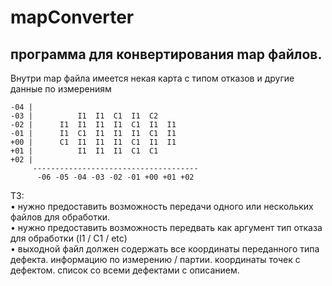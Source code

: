 # mapConverter
## программа для конвертирования map файлов.

Внутри map файла имеется некая карта с типом отказов и другие данные по измерениям 

 ```
 -04 |
 -03 |          I1  I1  C1  I1  C2
 -02 |      I1  I1  I1  I1  C1  I1  I1
 -01 |      I1  C1  I1  I1  I1  C1  I1
 +00 |      C1  I1  I1  I1  C1  I1  I1
 +01 |          I1  I1  I1  C1  C1
 +02 |
      -------------------------------------
       -06 -05 -04 -03 -02 -01 +00 +01 +02 
```
       
 ТЗ:\
• нужно предоставить возможность передачи одного или нескольких файлов для обработки.\
• нужно предоставить возможность передвать как аргумент тип отказа для обработки (I1 / C1 / etc)\
• выходной файл должен содержать все координаты переданного типа дефекта. информацию по измерению / партии. 
координаты точек с дефектом. список со всеми дефектами с описанием.
